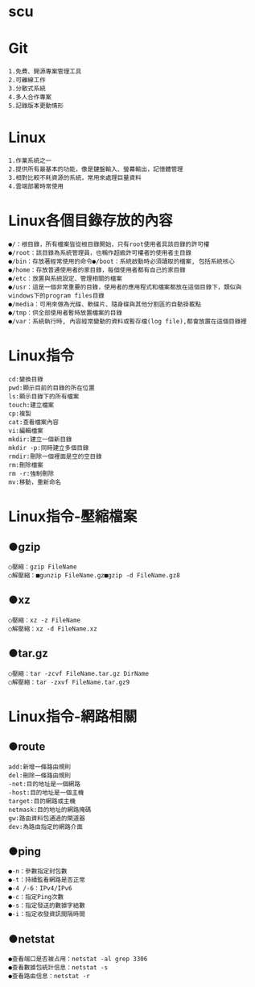 # scu
# Git
    1.免費、開源專案管理工具    
    2.可離線工作
    3.分散式系統
    4.多人合作專案
    5.記錄版本更動情形
# Linux
    1.作業系統之一
    2.提供所有最基本的功能，像是鍵盤輸入、螢幕輸出，記憶體管理
    3.相對比較不耗資源的系統，常用來處理巨量資料
    4.雲端部署時常使用
# Linux各個目錄存放的內容
    ●/：根目錄，所有檔案皆從根目錄開始，只有root使用者具該目錄的許可權
    ●/root：該目錄為系統管理員，也稱作超級許可權者的使用者主目錄 
    ●/bin：存放著經常使用的命令●/boot：系統啟動時必須讀取的檔案, 包括系統核心
    ●/home：存放普通使用者的家目錄，每個使用者都有自己的家目錄
    ●/etc：放置與系統設定、管理相關的檔案
    ●/usr：這是一個非常重要的目錄，使用者的應用程式和檔案都放在這個目錄下，類似與windows下的program files目錄
    ●/media：可用來做為光碟、軟碟片、隨身碟與其他分割區的自動掛載點
    ●/tmp：供全部使用者暫時放置檔案的目錄
    ●/var：系統執行時, 內容經常變動的資料或暫存檔(log file),都會放置在這個目錄裡
# Linux指令
    cd:變換目錄
    pwd:顯示目前的目錄的所在位置
    ls:顯示目錄下的所有檔案
    touch:建立檔案
    cp:複製
    cat:查看檔案內容
    vi:編輯檔案
    mkdir:建立一個新目錄
    mkdir -p:同時建立多個目錄
    rmdir:刪除一個裡面是空的空目錄
    rm:刪除檔案
    rm -r:強制刪除
    mv:移動，重新命名
# Linux指令-壓縮檔案
## ●gzip
    ○壓縮：gzip FileName
    ○解壓縮：■gunzip FileName.gz■gzip -d FileName.gz8
 ## ●xz
    ○壓縮：xz -z FileName
    ○解壓縮：xz -d FileName.xz
 ## ●tar.gz
    ○壓縮：tar -zcvf FileName.tar.gz DirName
    ○解壓縮：tar -zxvf FileName.tar.gz9
# Linux指令-網路相關
## ●route
    add:新增一條路由規則
    del:刪除一條路由規則
    -net:目的地址是一個網路
    -host:目的地址是一個主機
    target:目的網路或主機
    netmask:目的地址的網路掩碼
    gw:路由資料包通過的閘道器
    dev:為路由指定的網路介面
## ●ping
    ●-n：參數指定封包數
    ●-t：持續監看網路是否正常 
    ●-4 /-6：IPv4/IPv6
    ●-c：指定Ping次數
    ●-s：指定發送的數據字結數
    ●-i：指定收發資訊間隔時間
## ●netstat
    ●查看端口是否被占用：netstat -al grep 3306
    ●查看數據包統計信息：netstat -s
    ●查看路由信息：netstat -r
